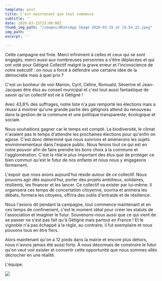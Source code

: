 ```yaml
---
template: post
title: C'est maintenant que tout commence
subtitle: ''
date: 2020-03-15T23:00:00Z
thumb_img_path: "/images/WhatsApp Image 2020-03-15 at 19.54.32.jpeg"
img_path: ''
excerpt: ''

---
```

Cette campagne est finie. Merci infiniment à celles et ceux qui se sont engagés, merci aussi aux nombreuses personnes à s'être déplacées et qui ont voté pour Gétigné Collectif malgré la grave erreur et l'inconscience de notre exécutif : on nous a forcé à défendre une certaine idée de la démocratie mais à quel prix ?

C'est un bonheur de voir Marion, Cyril, Céline, Romuald, Séverine et Jean-Jacques être élus au conseil municipal et c'est tout aussi fantastique de savoir qu'un collectif est né à Gétigné !

Avec 43,8% des suffrages, notre liste n'a pas remporté les élections mais a réussi à montrer qu'une grande partie des gétignois attend du renouveau dans la gestion de la commune et une politique transparente, écologique et sociale.

Nous souhaitions gagner car le temps est compté. La biodiversité, le climat n'avaient pas le temps d'attendre les prochaines élections pour qu'enfin on agisse. C'est donc déterminé que nous suivrons et amènerons les sujets environnementaux dans l'espace public. Nous ferons tout ce qui est en notre pouvoir afin de faire prendre les bons choix à la commune et l'agglomération. C'est le rôle le plus important des élus que de protéger ce bien commun qu'est le futur de nos enfants et nous nous y engageons fermement.

L'espoir que nous avons aujourd'hui réside autour de ce collectif. Nous pouvons agir dès aujourd'hui, porter des projets ambitieux, solidaires, résilients, les financer et les lancer. Ce collectif va exister par lui-même. Il organisera ces temps de concertation citoyenne, ouvrira et animera les débats, formera les citoyens, offrira des outils d'entraide et de résilience.

Nous l'avions dit pendant la campagne, tout commence maintenant et en ces temps de confinement, c'est le moment idéal pour créer les statuts de l'association et imaginer le futur. Souvenons-nous aussi que ce qui vient de se passer ne s'est pas fait qu'à Gétigné mais partout en France ! Et le vignoble n'a pas échappé à la règle, au contraire, il fut exemplaire et nous pouvons tous en être fiers.

Alors maintenant qu'on a 12 pieds dans la mairie et encore plus dehors, nous n'avons jamais été aussi forts. À nous désormais de construire le futur qu'on veut voir exister et convertir cette opportunité que nous sommes allés décrocher en une réalité.

L'équipe.

![](/images/6-élus.jpg)